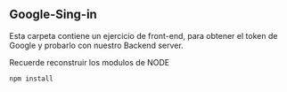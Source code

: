 ##  Google-Sing-in

Esta carpeta contiene un ejercicio de front-end,
para obtener el token de Google y probarlo con 
nuestro Backend server.

Recuerde reconstruir los modulos de NODE

```
npm install

```

